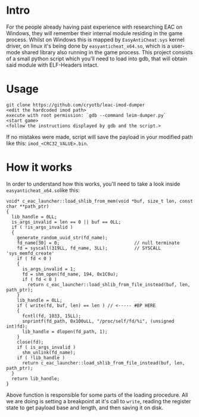 # Intro
For the people already having past experience with researching EAC on Windows, they will remember their internal module residing in the game process. Whilst on Windows this is mapped by `EasyAntiCheat.sys` kernel driver, on linux it's being done by `easyanticheat_x64.so`, which is a user-mode shared library also running in the game process.
This project consists of a small python script which you'll need to load into gdb, that will obtain said module with ELF-Headers intact.

# Usage
```
git clone https://github.com/cryotb/leac-imod-dumper
<edit the hardcoded imod path>
execute with root permission: `gdb --command leim-dumper.py`
<start game>
<follow the instructions displayed by gdb and the script.>
```

If no mistakes were made, script will save the payload in your modified path like this: `imod_<CRC32_VALUE>.bin`.

# How it works
In order to understand how this works, you'll need to take a look inside `easyanticheat_x64.so`like this:
```
void* c_eac_launcher::load_shlib_from_mem(void *buf, size_t len, const char **path_ptr)
{
  lib_handle = 0LL;
  is_args_invalid = len == 0 || buf == 0LL;
  if ( !is_args_invalid )
  {
    generate_random_uuid_str(fd_name);
    fd_name[30] = 0;                            // null terminate
    fd = syscall(319LL, fd_name, 3LL);          // SYSCALL 'sys_memfd_create'
    if ( fd < 0 )
    {
      is_args_invalid = 1;
      fd = shm_open(fd_name, 194, 0x1C0u);
      if ( fd < 0 )
        return c_eac_launcher::load_shlib_from_file_instead(buf, len, path_ptr);
    }
    lib_handle = 0LL;
    if ( write(fd, buf, len) == len ) // <----- #BP HERE
    {
      fcntl(fd, 1033, 15LL);
      snprintf(fd_path, 0x100uLL, "/proc/self/fd/%i", (unsigned int)fd);
      lib_handle = dlopen(fd_path, 1);
    }
    close(fd);
    if ( is_args_invalid )
      shm_unlink(fd_name);
    if ( !lib_handle )
      return c_eac_launcher::load_shlib_from_file_instead(buf, len, path_ptr);
  }
  return lib_handle;
}
```
Above function is responsible for some parts of the loading procedure. All we are doing is setting a breakpoint at it's call to `write`, reading the register state to get payload base and length, and then saving it on disk.
